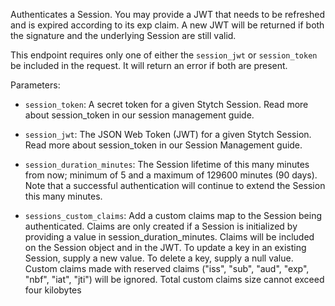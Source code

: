 Authenticates a Session. You may provide a JWT that needs to be refreshed and is expired according to its exp claim. A new JWT will be returned if both the signature and the underlying Session are still valid.

This endpoint requires only one of either the `session_jwt` or `session_token` be included in the request. It will return an error if both are present.

Parameters:

- `session_token`: A secret token for a given Stytch Session. Read more about session_token in our session management guide.

- `session_jwt`: The JSON Web Token (JWT) for a given Stytch Session. Read more about session_token in our Session Management guide.

- `session_duration_minutes`: The Session lifetime of this many minutes from now; minimum of 5 and a maximum of 129600 minutes (90 days). Note that a successful authentication will continue to extend the Session this many minutes.

- `sessions_custom_claims`: Add a custom claims map to the Session being authenticated. Claims are only created if a Session is initialized by providing a value in session_duration_minutes. Claims will be included on the Session object and in the JWT. To update a key in an existing Session, supply a new value. To delete a key, supply a null value. Custom claims made with reserved claims ("iss", "sub", "aud", "exp", "nbf", "iat", "jti") will be ignored. Total custom claims size cannot exceed four kilobytes
